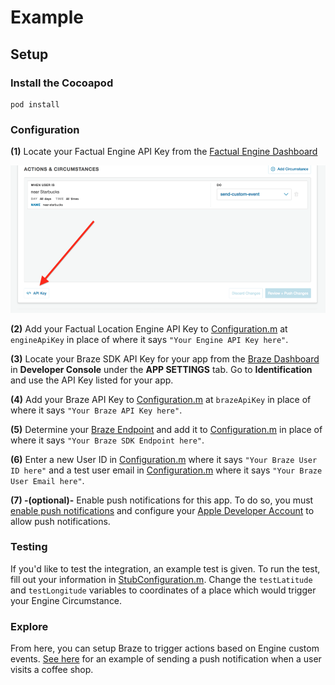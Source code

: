 # Example

## Setup

### Install the Cocoapod

```
pod install
```

### Configuration

**(1)** Locate your Factual Engine API Key from the [Factual Engine Dashboard](https://engine.factual.com/garage)

![Dashboard image](./images/dashboard.png)

**(2)** Add your Factual Location Engine API Key to [Configuration.m](BrazeFactualEngineDemo/Configuration.m) at `engineApiKey` in place of where it says ``"Your Engine API Key here"``.

**(3)** Locate your Braze SDK API Key for your app from the [Braze Dashboard](https://dashboard.braze.com) in **Developer Console** under the **APP SETTINGS** tab.  Go to **Identification** and use the API Key listed for your app.

**(4)** Add your Braze API Key to [Configuration.m](BrazeFactualEngineDemo/Configuration.m) at `brazeApiKey` in place of where it says `"Your Braze API Key here"`.

**(5)** Determine your [Braze Endpoint](https://www.braze.com/docs/user_guide/administrative/access_braze/sdk_endpoints/) and add it to [Configuration.m](BrazeFactualEngineDemo/Configuration.m) in place of where it says `"Your Braze SDK Endpoint here"`.

**(6)** Enter a new User ID in [Configuration.m](BrazeFactualEngineDemo/Configuration.m) where it says `"Your Braze User ID here"` and a test user email in [Configuration.m](BrazeFactualEngineDemo/Configuration.m) where it says `"Your Braze User Email here"`.

**(7) -(optional)-** Enable push notifications for this app.  To do so, you must [enable push notifications](https://developer.apple.com/documentation/usernotifications/registering_your_app_with_apns) and configure your [Apple Developer Account](https://developer.apple.com/account/#/overview/) to allow push notifications.

### Testing

If you'd like to test the integration, an example test is given.  To run the test, fill out your information in [StubConfiguration.m](BrazeFactualEngineDemoTests/StubConfiguration.m).  Change the `testLatitude` and `testLongitude` variables to coordinates of a place which would trigger your Engine Circumstance.

### Explore

From here, you can setup Braze to trigger actions based on Engine custom events.  [See here](https://github.com/Factual/engine-braze-integration#example) for an example of sending a push notification when a user visits a coffee shop.

